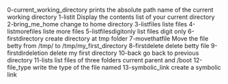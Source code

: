 0-current_working_directory prints the absolute path name of the current working directory
1-listit Display the contents list of your current directory
2-bring_me_home change to home directory
3-listfiles liste files
4-listmorefiles liste more files
5-listfilesdigitonly list files digit only
6-firstdirectory create directory at tmp folder
7-movethatfile Move the file betty from /tmp/ to /tmp/my_first_directory
8-firstdelete delete betty file
9-firstdirdeletion delete my first directory
10-back go back to previous directory
11-lists list files of three folders current parent and /boot
12-file_type write the type of the file named
13-symbolic_link create a symbolic link
